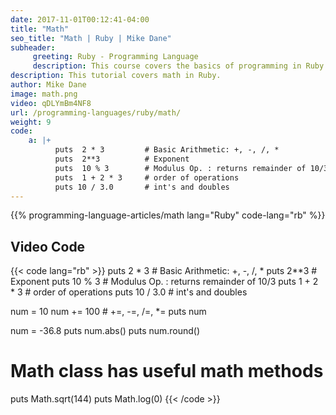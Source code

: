 ```yaml
---
date: 2017-11-01T00:12:41-04:00
title: "Math"
seo_title: "Math | Ruby | Mike Dane"
subheader:
     greeting: Ruby - Programming Language
     description: This course covers the basics of programming in Ruby. Work your way through the videos/articles and I'll teach you everything you need to know to start your programming journey!
description: This tutorial covers math in Ruby.
author: Mike Dane
image: math.png
video: qDLYmBm4NF8
url: /programming-languages/ruby/math/
weight: 9
code:
    a: |+
          puts  2 * 3         # Basic Arithmetic: +, -, /, *
          puts  2**3          # Exponent
          puts  10 % 3        # Modulus Op. : returns remainder of 10/3
          puts  1 + 2 * 3     # order of operations
          puts 10 / 3.0       # int's and doubles
---
```


{{% programming-language-articles/math lang="Ruby" code-lang="rb" %}}

## Video Code

{{< code lang="rb" >}}
puts  2 * 3         # Basic Arithmetic: +, -, /, *
puts  2**3          # Exponent
puts  10 % 3        # Modulus Op. : returns remainder of 10/3
puts  1 + 2 * 3     # order of operations
puts 10 / 3.0       # int's and doubles


num = 10
num += 100          # +=, -=, /=, *=
puts num

num = -36.8
puts  num.abs()
puts  num.round()

# Math class has useful math methods
puts Math.sqrt(144)
puts Math.log(0)
{{< /code >}}